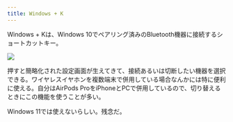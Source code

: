 ```yaml
---
title: Windows + K
---
```

Windows + Kは、Windows 10でペアリング済みのBluetooth機器に接続するショートカットキー。

![](https://lh4.googleusercontent.com/jF0lCnSA9rRFncupzVVBLZHDuVXYkHKioh25OrSF4lUz_Ak6ciGCKU6w1HlmKf7JYyQfrS7-G6T36o4-tHp_cuFmGPB2CztT0NbxD6jbOV64lnnhi0EyeoymB9W8crZsyjtvfS5IjBEiVWHq5-B3HGHTpak8fKPButjoyjUuYcEv6PAXctciDozUQVvu)

押すと簡略化された設定画面が生えてきて、接続あるいは切断したい機器を選択できる。ワイヤレスイヤホンを複数端末で併用している場合なんかには特に便利に使える。自分はAirPods ProをiPhoneとPCで併用しているので、切り替えるときにこの機能を使うことが多い。

Windows 11では使えないらしい。残念だ。
